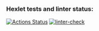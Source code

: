 ### Hexlet tests and linter status:
[![Actions Status](https://github.com/SergeyChapurin/python-project-52/actions/workflows/hexlet-check.yml/badge.svg)](https://github.com/SergeyChapurin/python-project-52/actions)
[![linter-check](https://github.com/SergeyChapurin/python-project-52/actions/workflows/linter-check.yml/badge.svg)](https://github.com/SergeyChapurin/python-project-52/actions/workflows/linter-check.yml)